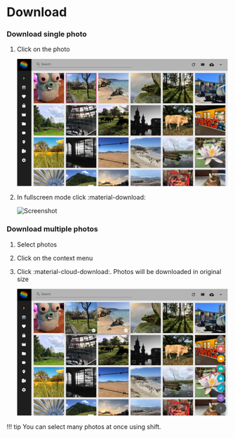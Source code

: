 # Download #
### Download single photo ###

1. Click on the photo

    ![Screenshot](img/download-1.png)
    
2. In fullscreen mode click :material-download:

    ![Screenshot](img/download-2.png)

### Download multiple photos ###

1. Select photos
2. Click on the context menu
3. Click :material-cloud-download:. Photos will be downloaded in original size

    ![Screenshot](img/multi-download.png)

!!! tip
    You can select many photos at once using shift.
